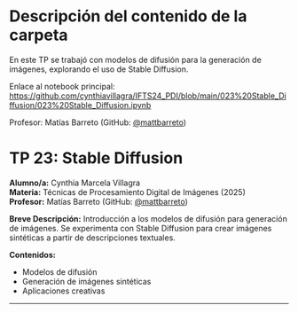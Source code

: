 # Descripción del contenido de la carpeta
En este TP se trabajó con modelos de difusión para la generación de imágenes, explorando el uso de Stable Diffusion.

Enlace al notebook principal: https://github.com/cynthiavillagra/IFTS24_PDI/blob/main/023%20Stable_Diffusion/023%20Stable_Diffusion.ipynb

Profesor: Matías Barreto (GitHub: [@mattbarreto](https://github.com/mattbarreto))

# TP 23: Stable Diffusion

**Alumno/a:** Cynthia Marcela Villagra  
**Materia:** Técnicas de Procesamiento Digital de Imágenes (2025)  
**Profesor:** Matías Barreto (GitHub: [@mattbarreto](https://github.com/mattbarreto))

**Breve Descripción:**
Introducción a los modelos de difusión para generación de imágenes. Se experimenta con Stable Diffusion para crear imágenes sintéticas a partir de descripciones textuales.

**Contenidos:**
- Modelos de difusión
- Generación de imágenes sintéticas
- Aplicaciones creativas

---
